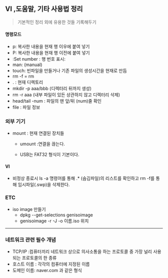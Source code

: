 ## VI ,도움말, 기타 사용법 정리

> 기본적인 정리 외에 유용한 것들 기록해두기

#### 	명령모드

* p: 복사한 내용을 현재 행 이우에 붙여 넣기
* P: 복사한 내용을 현재 행 이전에 붙여 넣기
* :Set number : 행 번호 표시:
* man: (manual) 
* touch: 빈파일을 만들거나 기존 파일의 생성시간을 현재로 만듬
* rm -f  = rm 
* . : 현재 디렉토리
* mkdir -p aaa/bbb (디렉터리 뒤까지 생성)
* rm -r aaa (내부 파일이 있든 상관하지 않고 디렉터리 삭제)
* head/tail -num : 파일의 맨 앞/뒤 (num)줄 확인
* file : 파일 정보 



### 외부 기기

* mount : 현재 연결된 장치들

  * umount :연결을 끊는다.

  * USB는 FAT32 형식이 기본이다.

    
#### VI

* 비정상 종료시 ls -a 명령어를 통해 .* (숨김파일)의 리스트를 확인하고 rm -f를 통해 임시파일(.swp)을 삭제한다.

### ETC

* iso image 만들기
  * dpkg --get-selections genisoimage
  * genisoimage -r -J -o 이름.iso 위치

---

### 네트워크 관련 필수 개념

* TCP/IP :컴퓨터끼리 네트워크 상으로 의사소통을 하는 프로토콜 중 가장 널리 사용되는 프로토콜의 한 종류
* 호스트 이름 : 각각의 컴퓨터에 지정된 이름
* 도메인 이름: naver.com 과 같은 형식



​    

​    

​    

​    

​    

​    

​    

​    

​    

​    